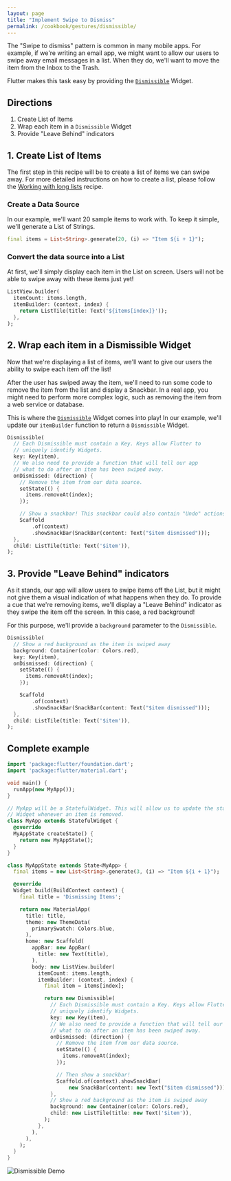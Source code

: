 ```yaml
---
layout: page
title: "Implement Swipe to Dismiss"
permalink: /cookbook/gestures/dismissible/
---
```


The "Swipe to dismiss" pattern is common in many mobile apps. For example, if 
we're writing an email app, we might want to allow our users to swipe away email 
messages in a list. When they do, we'll want to move the item from the Inbox to 
the Trash.

Flutter makes this task easy by providing the [`Dismissible`](https://docs.flutter.io/flutter/widgets/Dismissible-class.html)
Widget.

## Directions

  1. Create List of Items
  2. Wrap each item in a `Dismissible` Widget
  3. Provide "Leave Behind" indicators  

## 1. Create List of Items

The first step in this recipe will be to create a list of items we can swipe
away. For more detailed instructions on how to create a list, please follow the
[Working with long lists](/cookbook/lists/long-lists/) recipe.

### Create a Data Source

In our example, we'll want 20 sample items to work with. To keep it simple, 
we'll generate a List of Strings.

<!-- skip -->
```dart
final items = List<String>.generate(20, (i) => "Item ${i + 1}");
```

### Convert the data source into a List

At first, we'll simply display each item in the List on screen. Users will
not be able to swipe away with these items just yet!

<!-- skip -->
```dart
ListView.builder(
  itemCount: items.length,
  itemBuilder: (context, index) {
    return ListTile(title: Text('${items[index]}'));
  },
);
```

## 2. Wrap each item in a Dismissible Widget

Now that we're displaying a list of items, we'll want to give our users the
ability to swipe each item off the list!

After the user has swiped away the item, we'll need to run some code to remove 
the item from the list and display a Snackbar. In a real app, you might need to 
perform more complex logic, such as removing the item from a web service or 
database.

This is where the [`Dismissible`](https://docs.flutter.io/flutter/widgets/Dismissible-class.html)
Widget comes into play! In our example, we'll update our `itemBuilder` function 
to return a `Dismissible` Widget.

<!-- skip -->
```dart
Dismissible(
  // Each Dismissible must contain a Key. Keys allow Flutter to
  // uniquely identify Widgets.
  key: Key(item),
  // We also need to provide a function that will tell our app
  // what to do after an item has been swiped away.
  onDismissed: (direction) {
    // Remove the item from our data source.
    setState(() {
      items.removeAt(index);
    });

    // Show a snackbar! This snackbar could also contain "Undo" actions.
    Scaffold
        .of(context)
        .showSnackBar(SnackBar(content: Text("$item dismissed")));
  },
  child: ListTile(title: Text('$item')),
);
```

## 3. Provide "Leave Behind" indicators  

As it stands, our app will allow users to swipe items off the List, but it might
not give them a visual indication of what happens when they do. To provide a cue 
that we're removing items, we'll display a "Leave Behind" indicator as they 
swipe the item off the screen. In this case, a red background!

For this purpose, we'll provide a `background` parameter to the `Dismissible`.

<!-- skip -->
```dart
Dismissible(
  // Show a red background as the item is swiped away
  background: Container(color: Colors.red),
  key: Key(item),
  onDismissed: (direction) {
    setState(() {
      items.removeAt(index);
    });

    Scaffold
        .of(context)
        .showSnackBar(SnackBar(content: Text("$item dismissed")));
  },
  child: ListTile(title: Text('$item')),
);
``` 

## Complete example

```dart
import 'package:flutter/foundation.dart';
import 'package:flutter/material.dart';

void main() {
  runApp(new MyApp());
}

// MyApp will be a StatefulWidget. This will allow us to update the state of the
// Widget whenever an item is removed.
class MyApp extends StatefulWidget {
  @override
  MyAppState createState() {
    return new MyAppState();
  }
}

class MyAppState extends State<MyApp> {
  final items = new List<String>.generate(3, (i) => "Item ${i + 1}");

  @override
  Widget build(BuildContext context) {
    final title = 'Dismissing Items';

    return new MaterialApp(
      title: title,
      theme: new ThemeData(
        primarySwatch: Colors.blue,
      ),
      home: new Scaffold(
        appBar: new AppBar(
          title: new Text(title),
        ),
        body: new ListView.builder(
          itemCount: items.length,
          itemBuilder: (context, index) {
            final item = items[index];

            return new Dismissible(
              // Each Dismissible must contain a Key. Keys allow Flutter to
              // uniquely identify Widgets.
              key: new Key(item),
              // We also need to provide a function that will tell our app
              // what to do after an item has been swiped away.
              onDismissed: (direction) {
                // Remove the item from our data source.
                setState(() {
                  items.removeAt(index);
                });

                // Then show a snackbar!
                Scaffold.of(context).showSnackBar(
                    new SnackBar(content: new Text("$item dismissed")));
              },
              // Show a red background as the item is swiped away
              background: new Container(color: Colors.red),
              child: new ListTile(title: new Text('$item')),
            );
          },
        ),
      ),
    );
  }
}
```

![Dismissible Demo](/images/cookbook/dismissible.gif)
